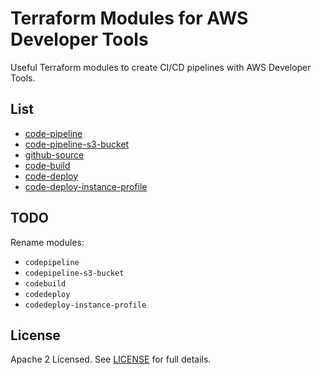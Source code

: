 # Terraform Modules for AWS Developer Tools

Useful Terraform modules to create CI/CD pipelines with AWS Developer Tools.

## List

* [code-pipeline](modules/code-pipeline/README.md)
* [code-pipeline-s3-bucket](modules/code-pipeline-s3-bucket/README.md)
* [github-source](modules/github-source/README.md)
* [code-build](modules/code-build/README.md)
* [code-deploy](modules/code-deploy/README.md)
* [code-deploy-instance-profile](modules/code-deploy-instance-profile/README.md)


## TODO

Rename modules: 
* `codepipeline`
* `codepipeline-s3-bucket`
* `codebuild`
* `codedeploy`
* `codedeploy-instance-profile`


## License

Apache 2 Licensed. See [LICENSE](LICENSE) for full details.
